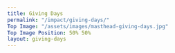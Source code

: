 ```yaml
---
title: Giving Days
permalink: "/impact/giving-days/"
Top Image: "/assets/images/masthead-giving-days.jpg"
Top Image Position: 50% 50%
layout: giving-days
---
```


